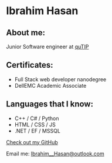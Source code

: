 # Ibrahim Hasan

## About me:

Junior Software engineer at [quTIP](http://www.qutip.com/)

## Certificates:
- Full Stack web developer nanodegree
- DellEMC Academic Associate

## Languages that I know:

- C++ / C# / Python
- HTML / CSS / JS
- .NET / EF / MSSQL



[Check out my GitHub](https://github.com/hima-Megahed)

Email me: Ibrahim__Hasan@outlook.com
